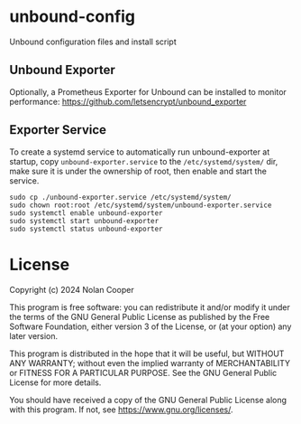 # unbound-config
Unbound configuration files and install script

## Unbound Exporter
Optionally, a Prometheus Exporter for Unbound can be installed to monitor performance:
https://github.com/letsencrypt/unbound_exporter

## Exporter Service
To create a systemd service to automatically run unbound-exporter at startup, copy `unbound-exporter.service` to the `/etc/systemd/system/` dir, make sure it is under the ownership of root, then enable and start the service.
```
sudo cp ./unbound-exporter.service /etc/systemd/system/
sudo chown root:root /etc/systemd/system/unbound-exporter.service
sudo systemctl enable unbound-exporter
sudo systemctl start unbound-exporter
sudo systemctl status unbound-exporter
```


# License

Copyright (c) 2024 Nolan Cooper

This program is free software: you can redistribute it and/or modify
it under the terms of the GNU General Public License as published by
the Free Software Foundation, either version 3 of the License, or
(at your option) any later version.

This program is distributed in the hope that it will be useful,
but WITHOUT ANY WARRANTY; without even the implied warranty of
MERCHANTABILITY or FITNESS FOR A PARTICULAR PURPOSE.  See the
GNU General Public License for more details.

You should have received a copy of the GNU General Public License
along with this program.  If not, see <https://www.gnu.org/licenses/>.
